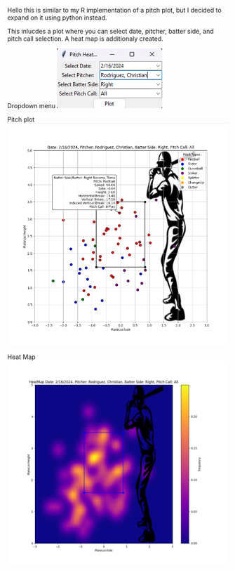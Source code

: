 Hello this is similar to my R implementation of a pitch plot, but I decided to expand on it using python instead.

This inlucdes a plot where you can select date, pitcher, batter side, and pitch call selection. A heat map is additionaly created.



Dropdown menu
![Alt text](image.png)

Pitch plot
![alt text](image-1.png)

Heat Map
![alt text](image-2.png)